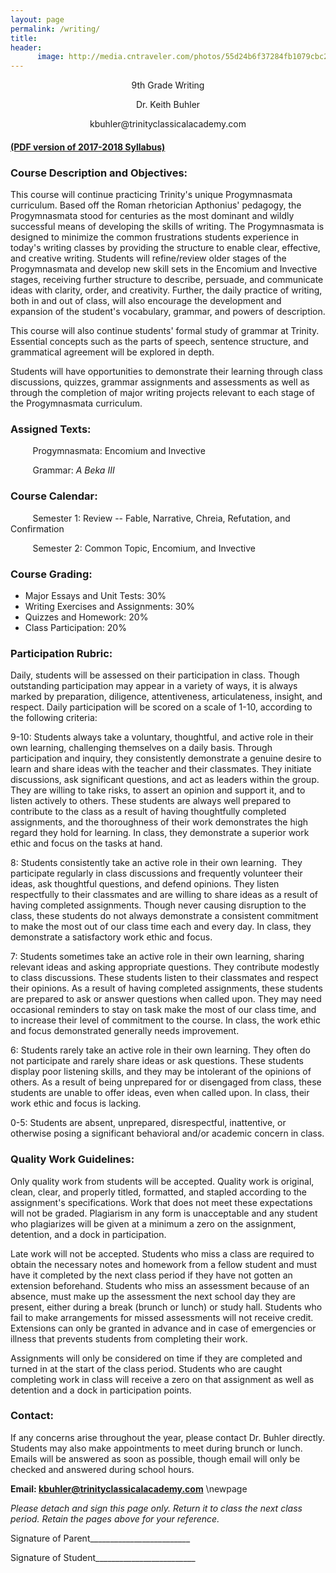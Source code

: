 ```yaml
---
layout: page
permalink: /writing/
title: 
header: 
      image: http://media.cntraveler.com/photos/55d24b6f37284fb1079cbc20/16:9/w_1024,c_limit/trevi-fountain-rome-night-cr-getty.jpg
---
```



<center>

<p> 9th Grade Writing </p>

<p> Dr. Keith Buhler </p>

<p> kbuhler@trinityclassicalacademy.com   </p>


</center>

#### [(PDF version of 2017-2018 Syllabus)](/content/syllabi/pre-rhetoric-syllabus-trinity.pdf)   


### Course Description and Objectives:

This course will continue practicing Trinity's unique Progymnasmata curriculum. Based off the Roman rhetorician Apthonius' pedagogy, the Progymnasmata stood for centuries as the most dominant and wildly successful means of developing the skills of writing. The Progymnasmata is designed to minimize the common frustrations students experience in today's writing classes by providing the structure to enable clear, effective, and creative writing. Students will refine/review older stages of the Progymnasmata and develop new skill sets in the Encomium and Invective stages, receiving further structure to describe, persuade, and communicate ideas with clarity, order, and creativity. Further, the daily practice of writing, both in and out of class, will also encourage the development and expansion of the student's vocabulary, grammar, and powers of description.

This course will also continue students' formal study of grammar at Trinity. Essential concepts such as the parts of speech, sentence structure, and grammatical agreement will be explored in depth.

Students will have opportunities to demonstrate their learning through class discussions, quizzes, grammar assignments and assessments as well as through the completion of major writing projects relevant to each stage of the Progymnasmata curriculum.

### Assigned Texts:

         Progymnasmata: Encomium and Invective  

         Grammar: *A Beka III*  

### Course Calendar:

         Semester 1: Review -- Fable, Narrative, Chreia, Refutation, and Confirmation

         Semester 2: Common Topic, Encomium, and Invective

### Course Grading:

- Major Essays and Unit Tests: 30%                                
- Writing Exercises and Assignments: 30%
- Quizzes and Homework: 20%
- Class Participation: 20%


### Participation Rubric:

Daily, students will be assessed on their participation in class. Though outstanding participation may appear in a variety of ways, it is always marked by preparation, diligence, attentiveness, articulateness, insight, and respect. Daily participation will be scored on a scale of 1-10, according to the following criteria:

9-10: Students always take a voluntary, thoughtful, and active role in their own learning, challenging themselves on a daily basis. Through participation and inquiry, they consistently demonstrate a genuine desire to learn and share ideas with the teacher and their classmates. They initiate discussions, ask significant questions, and act as leaders within the group. They are willing to take risks, to assert an opinion and support it, and to listen actively to others. These students are always well prepared to contribute to the class as a result of having thoughtfully completed assignments, and the thoroughness of their work demonstrates the high regard they hold for learning. In class, they demonstrate a superior work ethic and focus on the tasks at hand.

8: Students consistently take an active role in their own learning.  They participate regularly in class discussions and frequently volunteer their ideas, ask thoughtful questions, and defend opinions. They listen respectfully to their classmates and are willing to share ideas as a result of having completed assignments. Though never causing disruption to the class, these students do not always demonstrate a consistent commitment to make the most out of our class time each and every day. In class, they demonstrate a satisfactory work ethic and focus.

7: Students sometimes take an active role in their own learning, sharing relevant ideas and asking appropriate questions. They contribute modestly to class discussions. These students listen to their classmates and respect their opinions. As a result of having completed assignments, these students are prepared to ask or answer questions when called upon. They may need occasional reminders to stay on task make the most of our class time, and to increase their level of commitment to the course. In class, the work ethic and focus demonstrated generally needs improvement.

6: Students rarely take an active role in their own learning. They often do not participate and rarely share ideas or ask questions. These students display poor listening skills, and they may be intolerant of the opinions of others. As a result of being unprepared for or disengaged from class, these students are unable to offer ideas, even when called upon. In class, their work ethic and focus is lacking.

0-5: Students are absent, unprepared, disrespectful, inattentive, or otherwise posing a significant behavioral and/or academic concern in class.

### Quality Work Guidelines: 

Only quality work from students will be accepted. Quality work is original, clean, clear, and properly titled, formatted, and stapled according to the assignment's specifications. Work that does not meet these expectations will not be graded. Plagiarism in any form is unacceptable and any student who plagiarizes will be given at a minimum a zero on the assignment, detention, and a dock in participation.

Late work will not be accepted. Students who miss a class are required to obtain the necessary notes and homework from a fellow student and must have it completed by the next class period if they have not gotten an extension beforehand. Students who miss an assessment because of an absence, must make up the assessment the next school day they are present, either during a break (brunch or lunch) or study hall. Students who fail to make arrangements for missed assessments will not receive credit. Extensions can only be granted in advance and in case of emergencies or illness that prevents students from completing their work.

Assignments will only be considered on time if they are completed and turned in at the start of the class period. Students who are caught completing work in class will receive a zero on that assignment as well as detention and a dock in participation points.

### Contact: 

If any concerns arise throughout the year, please contact Dr. Buhler directly. Students may also make appointments to meet during brunch or lunch. Emails will be answered as soon as possible, though email will only be checked and answered during school hours.  



**Email: kbuhler@trinityclassicalacademy.com** \newpage


*Please detach and sign this page only. Return it to class the next class period. Retain the pages above for your reference.*


Signature of Parent_________________________   
                 

 
Signature of Student_________________________    
